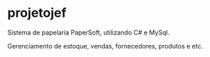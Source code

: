 # projetojef

Sistema de papelaria PaperSoft, utilizando C# e MySql.

Gerenciamento de estoque, vendas, fornecedores, produtos e etc.
